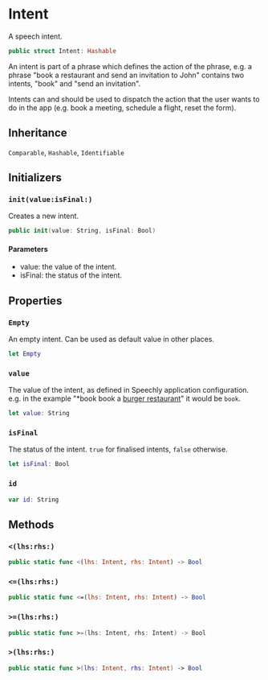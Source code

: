 # Intent

A speech intent.

``` swift
public struct Intent: Hashable
```

An intent is part of a phrase which defines the action of the phrase,
e.g. a phrase "book a restaurant and send an invitation to John" contains two intents,
"book" and "send an invitation".

Intents can and should be used to dispatch the action that the user wants to do in the app
(e.g. book a meeting, schedule a flight, reset the form).

## Inheritance

`Comparable`, `Hashable`, `Identifiable`

## Initializers

### `init(value:isFinal:)`

Creates a new intent.

``` swift
public init(value: String, isFinal: Bool)
```

#### Parameters

  - value: the value of the intent.
  - isFinal: the status of the intent.

## Properties

### `Empty`

An empty intent. Can be used as default value in other places.

``` swift
let Empty
```

### `value`

The value of the intent, as defined in Speechly application configuration.
e.g. in the example "\*book book a [burger restaurant](restaurant_type.md)" it would be `book`.

``` swift
let value: String
```

### `isFinal`

The status of the intent.
`true` for finalised intents, `false` otherwise.

``` swift
let isFinal: Bool
```

> 

### `id`

``` swift
var id: String
```

## Methods

### `<(lhs:rhs:)`

``` swift
public static func <(lhs: Intent, rhs: Intent) -> Bool
```

### `<=(lhs:rhs:)`

``` swift
public static func <=(lhs: Intent, rhs: Intent) -> Bool
```

### `>=(lhs:rhs:)`

``` swift
public static func >=(lhs: Intent, rhs: Intent) -> Bool
```

### `>(lhs:rhs:)`

``` swift
public static func >(lhs: Intent, rhs: Intent) -> Bool
```
